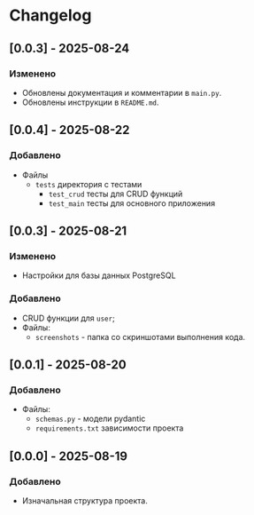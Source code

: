 # Changelog

## [0.0.3] - 2025-08-24

### Изменено

- Обновлены документация и комментарии в `main.py`.
- Обновлены инструкции в `README.md`.

## [0.0.4] - 2025-08-22

### Добавлено

- Файлы
    - `tests` директория с тестами
        - `test_crud` тесты для CRUD функций
        - `test_main` тесты для основного приложения

## [0.0.3] - 2025-08-21

### Изменено

- Настройки для базы данных PostgreSQL

### Добавлено

- CRUD функции для `user`;
- Файлы:
    - `screenshots` - папка со скриншотами выполнения кода.

## [0.0.1] - 2025-08-20

### Добавлено

- Файлы:
    - `schemas.py` - модели pydantic
    - `requirements.txt` зависимости проекта

## [0.0.0] - 2025-08-19

### Добавлено
 
- Изначальная структура проекта.